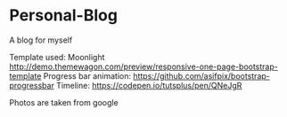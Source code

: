 # Personal-Blog
A blog for myself

Template used: Moonlight http://demo.themewagon.com/preview/responsive-one-page-bootstrap-template 
Progress bar animation: https://github.com/asifpix/bootstrap-progressbar 
Timeline: https://codepen.io/tutsplus/pen/QNeJgR

Photos are taken from google
